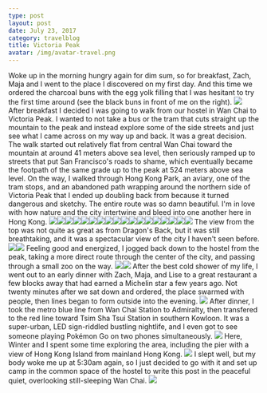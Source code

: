 ```yaml
---
type: post
layout: post
date: July 23, 2017
category: travelblog
title: Victoria Peak
avatar: /img/avatar-travel.png
---
```


Woke up in the morning hungry again for dim sum, so for breakfast, Zach, Maja and I went to the place I discovered on my first day. And this time we ordered the charcoal buns with the egg yolk filling that I was hesitant to try the first time around (see the black buns in front of me on the right). <img class='post-img' src='{{ "/img/travel/SE_Asia/Day5/IMG_20170722_101007.webp" }}'/> After breakfast I decided I was going to walk from our hostel in Wan Chai to Victoria Peak. I wanted to not take a bus or the tram that cuts straight up the mountain to the peak and instead explore some of the side streets and just see what I came across on my way up and back.  It was a great decision. The walk started out relatively flat from central Wan Chai toward the mountain at around 41 meters above sea level, then seriously ramped up to streets that put San Francisco's roads to shame, which eventually became the footpath of the same grade up to the peak at 524 meters above sea level. On the way, I walked through Hong Kong Park, an aviary, one of the tram stops, and an abandoned path wrapping around the northern side of Victoria Peak that I ended up doubling back from because it turned dangerous and sketchy. The entire route was so damn beautiful. I'm in love with how nature and the city intertwine and bleed into one another here in Hong Kong. <img class='post-img' src='{{ "/img/travel/SE_Asia/Day5/IMG_20170722_123729.webp" }}'/><img class='post-img' src='{{ "/img/travel/SE_Asia/Day5/IMG_20170722_124019.webp" }}'/><img class='post-img' src='{{ "/img/travel/SE_Asia/Day5/IMG_20170722_124516.webp" }}'/><img class='post-img' src='{{ "/img/travel/SE_Asia/Day5/IMG_20170722_124743.webp" }}'/><img class='post-img' src='{{ "/img/travel/SE_Asia/Day5/IMG_20170722_124858.webp" }}'/><img class='post-img' src='{{ "/img/travel/SE_Asia/Day5/IMG_20170722_125245.webp" }}'/><img class='post-img' src='{{ "/img/travel/SE_Asia/Day5/IMG_20170722_130048.webp" }}'/><img class='post-img' src='{{ "/img/travel/SE_Asia/Day5/IMG_20170722_130744.webp" }}'/><img class='post-img' src='{{ "/img/travel/SE_Asia/Day5/IMG_20170722_131315.webp" }}'/><img class='post-img' src='{{ "/img/travel/SE_Asia/Day5/IMG_20170722_131804.webp" }}'/><img class='post-img' src='{{ "/img/travel/SE_Asia/Day5/IMG_20170722_131938.webp" }}'/><img class='post-img' src='{{ "/img/travel/SE_Asia/Day5/IMG_20170722_133201.webp" }}'/><img class='post-img' src='{{ "/img/travel/SE_Asia/Day5/IMG_20170722_134652.webp" }}'/><img class='post-img' src='{{ "/img/travel/SE_Asia/Day5/IMG_20170722_134733.webp" }}'/><img class='post-img' src='{{ "/img/travel/SE_Asia/Day5/IMG_20170722_134850.webp" }}'/><img class='post-img' src='{{ "/img/travel/SE_Asia/Day5/IMG_20170722_140923.webp" }}'/><img class='post-img' src='{{ "/img/travel/SE_Asia/Day5/IMG_20170722_141225.webp" }}'/><img class='post-img' src='{{ "/img/travel/SE_Asia/Day5/IMG_20170722_141517.webp" }}'/> The view from the top was not quite as great as from Dragon's Back, but it was still breathtaking, and it was a spectacular view of the city I haven't seen before. <img class='post-img' src='{{ "/img/travel/SE_Asia/Day5/IMG_20170722_142454.webp" }}'/><img class='post-img' src='{{ "/img/travel/SE_Asia/Day5/IMG_20170722_143254.webp" }}'/> Feeling good and energized, I jogged back down to the hostel from the peak, taking a more direct route through the center of the city, and passing through a small zoo on the way. <img class='post-img' src='{{ "/img/travel/SE_Asia/Day5/IMG_20170722_150140.webp" }}'/><img class='post-img' src='{{ "/img/travel/SE_Asia/Day5/IMG_20170722_150859.webp" }}'/> After the best cold shower of my life, I went out to an early dinner with Zach, Maja, and Lise to a great restaurant a few blocks away that had earned a Michelin star a few years ago. Not twenty minutes after we sat down and ordered, the place swarmed with people, then lines began to form outside into the evening. <img class='post-img' src='{{ "/img/travel/SE_Asia/Day5/IMG_20170722_175010.webp" }}'/> After dinner, I took the metro blue line from Wan Chai Station to Admiralty, then transfered to the red line toward Tsim Sha Tsui Station in southern Kowloon. It was a super-urban, LED sign-riddled bustling nightlife, and I even got to see someone playing Pokémon Go on two phones simultaneously. <img class='post-img' src='{{ "/img/travel/SE_Asia/Day5/IMG_20170722_194053.webp" }}'/> Here, Winter and I spent some time exploring the area, including the pier with a view of Hong Kong Island from mainland Hong Kong. <img class='post-img' src='{{ "/img/travel/SE_Asia/Day5/IMG_20170722_213125.webp" }}'/> I slept well, but my body woke me up at 5:30am again, so I just decided to go with it and set up camp in the common space of the hostel to write this post in the peaceful quiet, overlooking still-sleeping Wan Chai. <img class='post-img' src='{{ "/img/travel/SE_Asia/Day5/IMG_20170723_061527.webp" }}'/>
